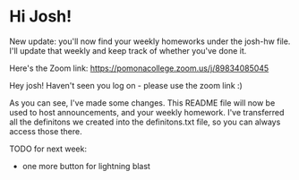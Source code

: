 # Hi Josh! #

New update: you'll now find your weekly homeworks under the josh-hw file. I'll update that weekly and keep track of whether you've done it. 

Here's the Zoom link: https://pomonacollege.zoom.us/j/89834085045

Hey josh! Haven't seen you log on - please use the zoom link :)

As you can see, I've made some changes. This README file will now be used to host announcements, and your weekly homework. I've transferred all the definitons we created into the definitons.txt file, so you can always access those there. 

TODO for next week:
- one more button for lightning blast
